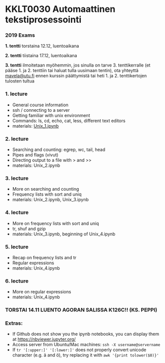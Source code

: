# KKLT0030 Automaattinen tekstiprosessointi

### 2019 Exams

**1. tentti** torstaina 12.12, luentoaikana

**2. tentti** tiistaina 17.12, luentoaikana

**3. tentti** ilmoitetaan myöhemmin, jos sinulla on tarve 3. tenttikerralle (et pääse 1. ja 2. tenttiin tai haluat tulla uusimaan tentin), ota yhteyttä mavela@utu.fi ennen kurssin päättymistä tai heti 1. ja 2. tenttikertojen tulosten tultua

### 1. lecture
* General course information
* ssh / connecting to a server
* Getting familiar with unix environment
* Commands: ls, cd, echo, cat, less, different text editors
* materials: [Unix_1.ipynb](Unix_1.ipynb)

### 2. lecture
* Searching and counting: egrep, wc, tail, head
* Pipes and flags (vivut)
* Directing output to a file with > and >>
* materials: Unix_2.ipynb

### 3. lecture
* More on searching and counting
* Frequency lists with sort and uniq
* materials: Unix_2.ipynb, Unix_3.ipynb

### 4. lecture
* More on frequency lists with sort and uniq
* tr, shuf and gzip
* materials: Unix_3.ipynb, beginning of Unix_4.ipynb

### 5. lecture
* Recap on frequency lists and tr
* Regular expressions
* materials: Unix_4.ipynb

### 6. lecture
* More on regular expressions
* materials: Unix_4.ipynb

### TORSTAI 14.11 LUENTO AGORAN SALISSA K126C!! (KS. PEPPI)

### Extras:
* If Github does not show you the ipynb notebooks, you can display them at https://nbviewer.jupyter.org/
* Access server from Ubuntu/Mac machines: `ssh -X username@servername` 
* If `tr '[:upper:]' '[:lower:]'` does not properly convert unicode character (e.g. ä and ö), try replacing it with `awk '{print tolower($0)}'`

